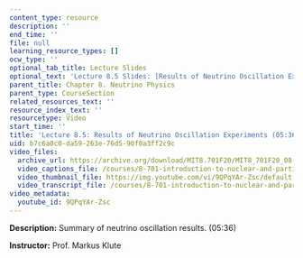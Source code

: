 ```yaml
---
content_type: resource
description: ''
end_time: ''
file: null
learning_resource_types: []
ocw_type: ''
optional_tab_title: Lecture Slides
optional_text: 'Lecture 8.5 Slides: [Results of Neutrino Oscillation Experiments (PDF)](/courses/8-701-introduction-to-nuclear-and-particle-physics-fall-2020/resources/mit8_701f20_lec8-5)'
parent_title: Chapter 8. Neutrino Physics
parent_type: CourseSection
related_resources_text: ''
resource_index_text: ''
resourcetype: Video
start_time: ''
title: 'Lecture 8.5: Results of Neutrino Oscillation Experiments (05:36)'
uid: b7c6a0c0-da59-263e-76d5-90f0a3ff2c9c
video_files:
  archive_url: https://archive.org/download/MIT8.701F20/MIT8_701F20_08-05_results_300k.mp4
  video_captions_file: /courses/8-701-introduction-to-nuclear-and-particle-physics-fall-2020/ecdb04d3547c577581198057aa332ace_9QPqYAr-Zsc.vtt
  video_thumbnail_file: https://img.youtube.com/vi/9QPqYAr-Zsc/default.jpg
  video_transcript_file: /courses/8-701-introduction-to-nuclear-and-particle-physics-fall-2020/e0c43345709c1e799efd2238d7d41a77_9QPqYAr-Zsc.pdf
video_metadata:
  youtube_id: 9QPqYAr-Zsc
---
```


**Description:** Summary of neutrino oscillation results. (05:36)

**Instructor:** Prof. Markus Klute